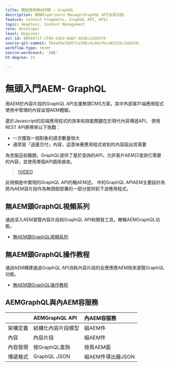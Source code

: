```yaml
---
title: 開始使用無AEM頭 — GraphQL
description: 瞭解Experience ManagerGraphQL API及其功能。
feature: Content Fragments, GraphQL API, APIs
topic: Headless, Content Management
role: Developer
level: Beginner
exl-id: 0056971f-2f89-43b3-bb6f-dd16c2a50370
source-git-commit: fb4a39a7b057ca39bc4cd4a7bce02216c3eb634c
workflow-type: tm+mt
source-wordcount: '246'
ht-degree: 1%

---
```


# 無頭入門AEM- GraphQL

用AEM於內容片段的GraphQL API支援無頭CMS方案，其中外部客戶端應用程式使用中管理的內容呈現AEM體驗。

基於Javascript的前端應用程式的效率和效能關鍵在於現代內容傳遞API。 使用REST API將帶來以下挑戰：

* 一次獲取一個對象的請求數量很大
* 通常是「過量交付」內容，這意味著應用程式收到的內容超出其需要

為克服這些難題，GraphQL提供了基於查詢的API，允許客戶AEM只查詢它需要的內容，並使用單個API調用接收。

>[!VIDEO](https://video.tv.adobe.com/v/328618/?quality=12&learn=on)

此視頻是中實現的GraphQL API的概AEM述。 中的GraphQL APIAEM主要設計為將內AEM容片段作為無頭部部署的一部分提供到下游應用程式。

## 無AEM頭GraphQL視頻系列

通過深入AEM瀏覽內容片段和GraphQL API和開發工具，瞭解AEMGraphQL功能。

* [無AEM頭GraphQL視頻系列](./video-series/modeling-basics.md)

## 無AEM頭GraphQL操作教程

通過AEM構建通過GraphQL API消耗內容片段的反應應應AEM用來瀏覽GraphQL功能。

* [無AEM頭GraphQL操作教程](./multi-step/overview.md)

## AEMGraphQL與內AEM容服務

|  | AEMGraphQL API | 內AEM容服務 |
|--------------------------------|:-----------------|:---------------------|
| 架構定義 | 結構化內容片段模型 | 組AEM件 |
| 內容 | 內容片段 | 組AEM件 |
| 內容發現 | 按GraphQL查詢 | 按頁AEM面 |
| 傳遞格式 | GraphQL JSON | 組AEM件導出器JSON |
